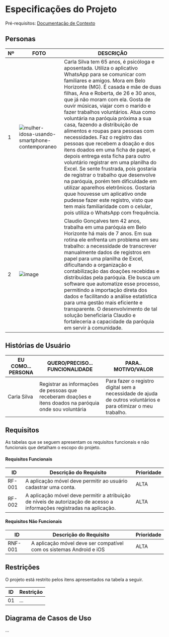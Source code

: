 # Especificações do Projeto

Pré-requisitos: <a href="1-Documentação de Contexto.md"> Documentação de Contexto</a>

## Personas

|Nº                  | FOTO                               |DESCRIÇÃO                               |
|--------------------|------------------------------------|----------------------------------------|
|1|![mulher-idosa-usando-smartphone-contemporaneo](https://github.com/isabelamartinez/app-veaspam/assets/100447878/aa3c7f61-a5e0-44ac-a632-1aab94176149)| Carla Silva tem 65 anos, é psicóloga e aposentada. Utiliza o aplicativo WhatsApp para se comunicar com familiares e amigos. Mora em Belo Horizonte (MG). É casada e mãe de duas filhas, Ana e Roberta, de 26 e 30 anos, que já não moram com ela. Gosta de ouvir músicas, viajar com o marido e fazer trabalhos voluntários. Atua como voluntária na paróquia próxima a sua casa, fazendo a distribuição de alimentos e roupas para pessoas com necessidades. Faz o registro das pessoas que recebem a doação e dos itens doados em uma ficha de papel, e depois entrega esta ficha para outro voluntário registrar em uma planilha do Excel. Se sente frustrada, pois gostaria de registrar o trabalho que desenvolve na paróquia, porém tem dificuldade em utilizar aparelhos eletrônicos. Gostaria quue houvesse um aplicativo onde pudesse fazer este registro, visto que tem mais familiaridade com o celular, pois utiliza o WhatsApp com frequência.|
|2|![image](https://github.com/isabelamartinez/app-veaspam/assets/97044440/acfcae78-ab43-46b1-bcd7-a0685810dde5)|  Claudio Gonçalves tem 42 anos, trabalha em uma paróquia em Belo Horizonte há mais de 7 anos.  Em sua rotina ele enfrenta um problema em seu trabalho: a necessidade de transcrever manualmente dados de registros em papel para uma planilha de Excel, dificultando a organização e contabilização das doações recebidas e distribuídas pela paróquia. Ele busca um software que automatize esse processo, permitindo a importação direta dos dados e facilitando a análise estatística para uma gestão mais eficiente e transparente. O desenvolvimento de tal solução beneficiaria Claudio e fortaleceria a capacidade da paróquia em servir à comunidade.

## Histórias de Usuário

|  EU COMO... PERSONA | QUERO/PRECISO... FUNCIONALIDADE| PARA.. MOTIVO/VALOR  |
| ------------ | ------------ | ------------ |
|  Carla Silva | Registrar as informações de pessoas que receberam doações e itens doados na paróquia onde sou voluntária | Para fazer o registro digital sem a necessidade de ajuda de outros voluntários e para otimizar o meu trabalho. |

## Requisitos

As tabelas que se seguem apresentam os requisitos funcionais e não funcionais que detalham o escopo do projeto.

#### Requisitos Funcionais

|  ID | Descrição do Requisito  |  Prioridade |
| ------------ | ------------ | ------------ |
|  RF-001 |  A aplicação móvel deve permitir ao usuário cadastrar uma conta. | ALTA  |
|  RF-002 |  A aplicação móvel deve permitir a atribuição de níveis de autorização de acesso a informações registradas na aplicação. | ALTA  |


#### Requisitos Não Funcionais

|  ID | Descrição do Requisito  |  Prioridade |
|-------|-------------------------|----|
|RNF-001| A aplicação móvel deve ser compatível com os sistemas Android e iOS | ALTA |

## Restrições

O projeto está restrito pelos itens apresentados na tabela a seguir.

|ID| Restrição                                             |
|--|-------------------------------------------------------|
|01| ... | ... |

## Diagrama de Casos de Uso

...
